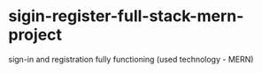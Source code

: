 # sigin-register-full-stack-mern-project
sign-in and registration fully functioning (used technology - MERN)
